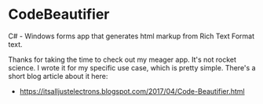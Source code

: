 # CodeBeautifier
C# - Windows forms app that generates html markup from Rich Text Format text.

Thanks for taking the time to check out my meager app. It's not rocket science. I wrote it for my specific use case, which is pretty simple. There's a short blog article about it here:
* https://itsalljustelectrons.blogspot.com/2017/04/Code-Beautifier.html
